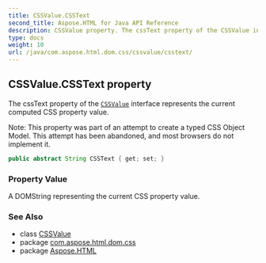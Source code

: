 ```yaml
---
title: CSSValue.CSSText
second_title: Aspose.HTML for Java API Reference
description: CSSValue property. The cssText property of the CSSValue interface represents the current computed CSS property value
type: docs
weight: 10
url: /java/com.aspose.html.dom.css/cssvalue/csstext/
---
```

## CSSValue.CSSText property

The cssText property of the [`CSSValue`](../) interface represents the current computed CSS property value.

Note: This property was part of an attempt to create a typed CSS Object Model. This attempt has been abandoned, and most browsers do not implement it.

```java
public abstract String CSSText { get; set; }
```

### Property Value

A DOMString representing the current CSS property value.

### See Also

* class [CSSValue](../)
* package [com.aspose.html.dom.css](../../cssvalue/)
* package [Aspose.HTML](../../../)
